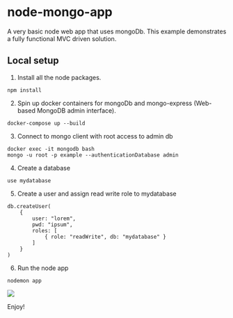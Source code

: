 # node-mongo-app
A very basic node web app that uses mongoDb. This example demonstrates a fully functional MVC driven solution. 

## Local setup
1. Install all the node packages.

``` npm install ```

2. Spin up docker containers for mongoDb and mongo-express (Web-based MongoDB admin interface).

``` docker-compose up --build ```

3. Connect to mongo client with root access to admin db
``` 
docker exec -it mongodb bash 
mongo -u root -p example --authenticationDatabase admin 
```

4. Create a database

``` use mydatabase ```

5. Create a user and assign read write role to mydatabase
```
db.createUser(
    {
        user: "lorem",
        pwd: "ipsum",
        roles: [
            { role: "readWrite", db: "mydatabase" }
        ]
    }
)
```

6. Run the node app

``` nodemon app ```



<img src="Architecture.jpg" />

Enjoy!



